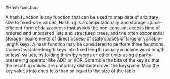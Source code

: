 #Hash function

A hash function is any function that can be used to map data of arbitrary size to fixed-size values,
Hashing is a computationally and storage space-efficient form of data access that avoids the non-constant access time of ordered and unordered lists and structured trees, and the often exponential storage requirements of direct access of state spaces of large or variable-length keys.
A hash function may be considered to perform three functions:
Convert variable-length keys into fixed length (usually machine word length or less) values, by folding them by words or other units using a parity-preserving operator like ADD or XOR.
Scramble the bits of the key so that the resulting values are uniformly distributed over the keyspace.
Map the key values into ones less than or equal to the size of the table

